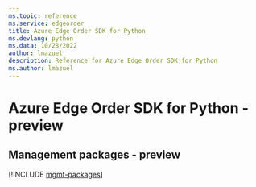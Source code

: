 ```yaml
---
ms.topic: reference
ms.service: edgeorder
title: Azure Edge Order SDK for Python
ms.devlang: python
ms.data: 10/28/2022
author: lmazuel
description: Reference for Azure Edge Order SDK for Python
ms.author: lmazuel
---
```

# Azure Edge Order SDK for Python - preview

## Management packages - preview
[!INCLUDE [mgmt-packages](edge-order-mgmt-index.md)]
